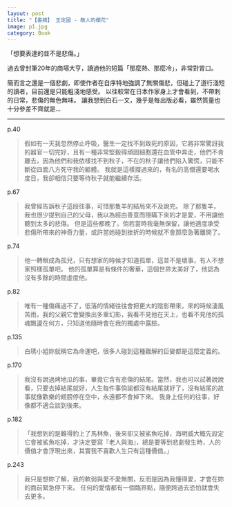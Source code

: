 ```yaml
---
layout: post
title: "【書摘】 王定國 - 敵人的櫻花"
image: p1.jpg
category: Book
---
```


「想要表達的並不是悲傷。」


過去曾封筆20年的商場大亨，讀過他的短篇「那麼熱、那麼冷」，非常對胃口。


簡而言之還是一個悲劇，即使作者在自序特地強調了無關傷悲，但碰上了道行淺短的讀者，目前還是只能粗淺地感受。
以往較常在日本作家身上才會看到，不帶刺的日常，悲傷的無色無味。
讓我想到白石一文，幾乎是每出版必看，雖然質量也十分參差不齊就是...

*******

p.40


> 假如有一天我忽然停止呼吸，醫生一定找不到致死的原因，它將非常驚訝我的器官一切完好，且有一種非常堅毅得頑固細胞還在血管中奔走，他們不肯離去，因為他們和我依樣找不到秋子，不在的秋子讓他們陷入驚慌，只能不斷從四面八方死守我的軀體。
我就是這樣撐過來的，有名的高僧還要喝水度日，我卻相信只要等待秋子就能繼續存活。

p.67


> 我曾經告訴秋子這段往事，可惜那隻羊的結局來不及說完。
除了那隻羊，我也很少提到自己的父母，我以為經由善意而隱瞞下來的才是愛，不用讓他聽到太多的悲傷。
但是這些都晚了。倘若當時我毫無保留，讓他適度承受悲傷所帶來的神奇力量，或許當她碰到挫折的時候就不會那麼急著離開了。

p.74


> 他一轉眼成為孤兒，只有想家的時候才知道孤單，這並不是壞事，有人不想家照樣孤單吧。
他的孤單算是有條件的奢華，這個世界太美好了，他認為沒有多餘的時間虛度他。

p.82


> 唯有一種傷痛過不了，低落的情緒往往會把更大的陰影帶來，來的時候淒風苦雨，我的父親它會變換出多重幻影，我看不見他在天上，也看不見他的孤魂飄盪在何方，只知道他隨時會在我的獨處中露臉。

p.135


> 白琇小姐妳就稱它為命運吧，很多人碰到這種難解的巨變都是這麼定義的。

p.170


> 我沒有說過烤地瓜的事，畢竟它含有悲傷的結尾。當然，我也可以試著說說看，只要去掉結尾就好，人生每件事倘諾都沒有結尾就好了，沒有結尾的故事就像歡樂的翅膀停在空中，永遠都不會掉下來。
我身上任何的往事，好像都不適合談到後來。

p.182


> 「我想到的是難得釣上了馬林魚，後來卻又被鯊魚吃掉，海明威大概先設定它會被鯊魚吃掉，才決定要寫『老人與海』，總是要等到悲劇發生時，人的價值才會浮現出來，其實我不喜歡人生只有這種價值。」

p.243


> 我只是想妳了解，我的軟弱與愛不愛無關，反而是因為我懂得愛，才會在妳的面前緊急停下來。
任何的愛情都有一個臨界點，隨便跨過去恐怕就會失去更多。

